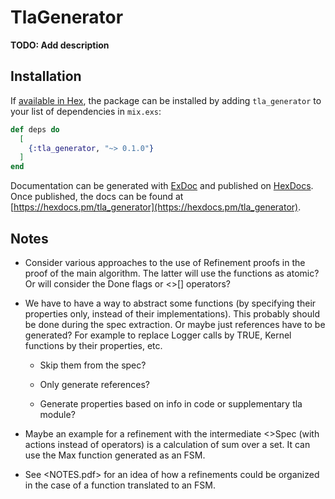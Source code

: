# TlaGenerator

**TODO: Add description**

## Installation

If [available in Hex](https://hex.pm/docs/publish), the package can be installed
by adding `tla_generator` to your list of dependencies in `mix.exs`:

```elixir
def deps do
  [
    {:tla_generator, "~> 0.1.0"}
  ]
end
```

Documentation can be generated with [ExDoc](https://github.com/elixir-lang/ex_doc)
and published on [HexDocs](https://hexdocs.pm). Once published, the docs can
be found at [https://hexdocs.pm/tla_generator](https://hexdocs.pm/tla_generator).

## Notes

  * Consider various approaches to the use of Refinement proofs in the proof of the main algorithm.
    The latter will use the functions as atomic? Or will consider the Done flags or <>[] operators?

  * We have to have a way to abstract some functions (by specifying their properties only, instead
    of their implementations). This probably should be done during the spec extraction. Or maybe
    just references have to be generated? For example to replace Logger calls by TRUE, Kernel
    functions by their properties, etc.

      - Skip them from the spec?

      - Only generate references?

      - Generate properties based on info in code or supplementary tla module?

  * Maybe an example for a refinement with the intermediate <>Spec (with actions instead of
    operators) is a calculation of sum over a set. It can use the Max function generated as
    an FSM.

  * See <NOTES.pdf> for an idea of how a refinements could be organized in the case of a
    function translated to an FSM.
